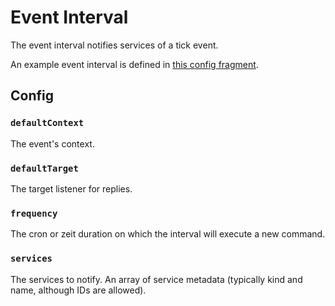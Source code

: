 # Event Interval

The event interval notifies services of a tick event.

An example event interval is defined in [this config fragment](./event-interval.yml).

## Config

### `defaultContext`

The event's context.

### `defaultTarget`

The target listener for replies.

### `frequency`

The cron or zeit duration on which the interval will execute a new command.

### `services`

The services to notify. An array of service metadata (typically kind and name, although IDs are allowed).

